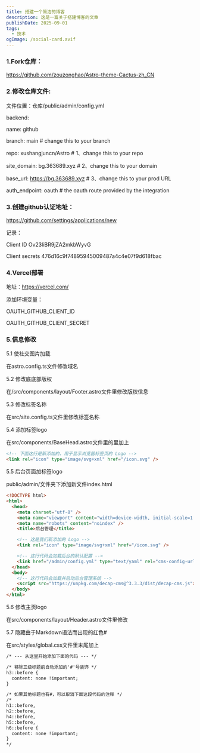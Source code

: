 ```yaml
---
title: 搭建一个简洁的博客
description: 这是一篇关于搭建博客的文章
publishDate: 2025-09-01
tags:
  - 技术
ogImage: /social-card.avif
---
```

### 1.Fork仓库：

https://github.com/zouzonghao/Astro-theme-Cactus-zh_CN

### 2.修改仓库文件:

文件位置：仓库/public/admin/config.yml

backend:  

name: github  

branch: main # change this to your branch  

repo: xushangjuncn/Astro # 1、change this to your repo  

site_domain: bg.363689.xyz # 2、change this to your domain  

base_url: https://bg.363689.xyz # 3、change this to your prod URL  

auth_endpoint: oauth # the oauth route provided by the integration

### 3.创建github认证地址：

https://github.com/settings/applications/new

记录：

Client ID
Ov23liBR9jZA2mkbWyvG

Client secrets
476d16c9f74895945009487a4c4e07f9d618fbac

### 4.Vercel部署

地址：https://vercel.com/

添加环境变量：

OAUTH_GITHUB_CLIENT_ID

OAUTH_GITHUB_CLIENT_SECRET

### 5.信息修改

5.1 使社交图片加载

在astro.config.ts文件修改域名

5.2 修改底底部版权

在/src/components/layout/Footer.astro文件里修改版权信息

5.3 修改标签名称

在src/site.config.ts文件里修改标签名称

5.4 添加标签logo

在src/components/BaseHead.astro文件里的<head>里加上

```html
<!-- 下面这行是新添加的，用于显示浏览器标签页的 Logo -->
<link rel="icon" type="image/svg+xml" href="/icon.svg" />
```

5.5 后台页面加标签logo

public/admin/文件夹下添加新文件index.html

```html
<!DOCTYPE html>
<html>
  <head>
    <meta charset="utf-8" />
    <meta name="viewport" content="width=device-width, initial-scale=1.0" />
    <meta name="robots" content="noindex" />
    <title>后台管理</title>

    <!-- 这是我们新添加的 Logo -->
    <link rel="icon" type="image/svg+xml" href="/icon.svg" />

    <!-- 这行代码会加载后台的默认配置 -->
    <link href="/admin/config.yml" type="text/yaml" rel="cms-config-url" />
  </head>
  <body>
    <!-- 这行代码会加载并启动后台管理系统 -->
    <script src="https://unpkg.com/decap-cms@^3.3.3/dist/decap-cms.js"></script>
  </body>
</html>
```

5.6 修改主页logo

在src/components/layout/Header.astro文件里修改

5.7 隐藏由于Markdown语法而出现的红色#

在src/styles/global.css文件里末尾加上

```html
/* --- 从这里开始添加下面的代码 --- */

/* 移除三级标题前自动添加的'#'号装饰 */
h3::before {
  content: none !important;
}

/* 如果其他标题也有#，可以取消下面这段代码的注释 */
/*
h1::before,
h2::before,
h4::before,
h5::before,
h6::before {
  content: none !important;
}
*/
```
